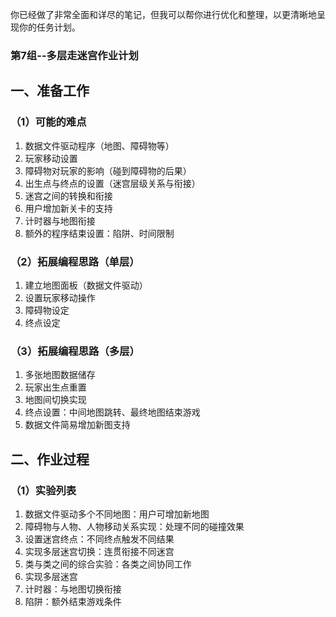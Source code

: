 你已经做了非常全面和详尽的笔记，但我可以帮你进行优化和整理，以更清晰地呈现你的任务计划。

### 第7组--多层走迷宫作业计划

## 一、准备工作

### （1）可能的难点

1. 数据文件驱动程序（地图、障碍物等）
2. 玩家移动设置
3. 障碍物对玩家的影响（碰到障碍物的后果）
4. 出生点与终点的设置（迷宫层级关系与衔接）
5. 迷宫之间的转换和衔接
6. 用户增加新关卡的支持
7. 计时器与地图衔接
8. 额外的程序结束设置：陷阱、时间限制

### （2）拓展编程思路（单层）

1. 建立地图面板（数据文件驱动）
2. 设置玩家移动操作
3. 障碍物设定
4. 终点设定

### （3）拓展编程思路（多层）

1. 多张地图数据储存
2. 玩家出生点重置
3. 地图间切换实现
4. 终点设置：中间地图跳转、最终地图结束游戏
5. 数据文件简易增加新图支持

## 二、作业过程

### （1）实验列表

1. 数据文件驱动多个不同地图：用户可增加新地图
2. 障碍物与人物、人物移动关系实现：处理不同的碰撞效果
3. 设置迷宫终点：不同终点触发不同结果
4. 实现多层迷宫切换：连贯衔接不同迷宫
5. 类与类之间的综合实验：各类之间协同工作
6. 实现多层迷宫
7. 计时器：与地图切换衔接
8. 陷阱：额外结束游戏条件

